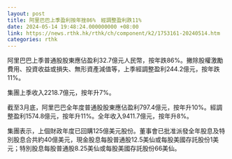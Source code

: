 ```yaml
---
layout: post
title: 阿里巴巴上季盈利按年挫86%　經調整盈利跌11%
date: 2024-05-14 19:48:24.000000000 +08:00
link: https://news.rthk.hk/rthk/ch/component/k2/1753161-20240514.htm
categories: rthk
---
```


阿里巴巴上季普通股股東應佔盈利32.7億元人民幣，按年跌86%。撇除股權激勵費用、投資收益或損失、無形資產減值等，上季經調整盈利244.2億元，按年跌11%。

集團上季收入2218.7億元，按年升7%。

截至3月底，阿里巴巴全年度普通股股東應佔盈利797.4億元，按年升10%。經調整盈利1574.8億元，按年升11%。全年收入9411.7億元，按年升8%。

集團表示，上個財政年度已回購125億美元股份。董事會已批准派發全年股息及特別股息合共約40億美元，現金股息每股普通股12.5美仙或每股美國存託股份1美元；特別股息每股普通股8.25美仙或每股美國存託股份66美仙。

